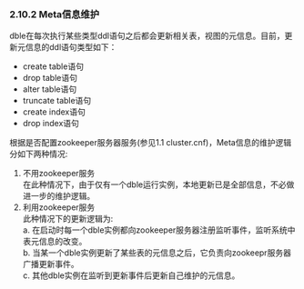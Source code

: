 ### 2.10.2 Meta信息维护
dble在每次执行某些类型ddl语句之后都会更新相关表，视图的元信息。目前，更新元信息的ddl语句类型如下：  

+ create table语句
+ drop table语句
+ alter table语句
+ truncate table语句
+ create index语句
+ drop index语句

根据是否配置zookeeper服务器服务(参见1.1 cluster.cnf)，Meta信息的维护逻辑分如下两种情况:  

1. 不用zookeeper服务  
在此种情况下，由于仅有一个dble运行实例，本地更新已是全部信息，不必做进一步的维护逻辑。  
2. 利用zookeeper服务  
此种情况下的更新逻辑为:  
a. 在启动时每一个dble实例都向zookeeper服务器注册监听事件，监听系统中表元信息的改变。  
b. 当某一个dble实例更新了某些表的元信息之后，它负责向zookeepr服务器广播更新事件。  
c. 其他dble实例在监听到更新事件后更新自己维护的元信息。 
 
